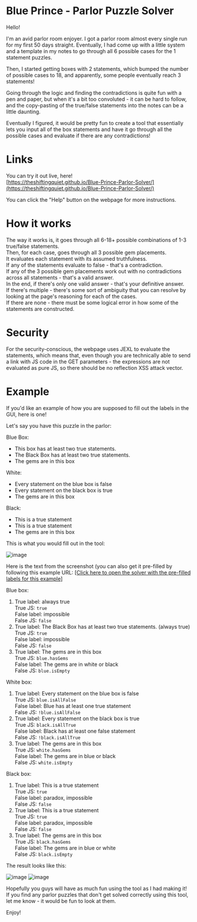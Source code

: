 # Blue Prince - Parlor Puzzle Solver

Hello! 
  
I'm an avid parlor room enjoyer. I got a parlor room almost every single run for my first 50 days straight. Eventually, I had come up with a little system and a template in my notes to go through all 6 possible cases for the 1 statement puzzles.  
  
Then, I started getting boxes with 2 statements, which bumped the number of possible cases to 18, and apparently, some people eventually reach 3 statements!  
  
Going through the logic and finding the contradictions is quite fun with a pen and paper, but when it's a bit too convoluted - it can be hard to follow, and the copy-pasting of the true/false statements into the notes can be a little daunting.  
  
Eventually I figured, it would be pretty fun to create a tool that essentially lets you input all of the box statements and have it go through all the possible cases and evaluate if there are any contradictions!  
  
# Links  
  
You can try it out live, here!  
[https://theshiftingquiet.github.io/Blue-Prince-Parlor-Solver/](https://theshiftingquiet.github.io/Blue-Prince-Parlor-Solver/)  
  
You can click the "Help" button on the webpage for more instructions.  
  
# How it works  
  
The way it works is, it goes through all 6-18+ possible combinations of 1-3 true/false statements.  
Then, for each case, goes through all 3 possible gem placements.  
It evaluates each statement with its assumed truthfulness.  
If any of the statements evaluate to false - that's a contradiction.  
If any of the 3 possible gem placements work out with no contradictions across all statements - that's a valid answer.  
In the end, if there's only one valid answer - that's your definitive answer.  
If there's multiple - there's some sort of ambiguity that you can resolve by looking at the page's reasoning for each of the cases.  
If there are none - there must be some logical error in how some of the statements are constructed.  
  
# Security  
  
For the security-conscious, the webpage uses JEXL to evaluate the statements, which means that, even though you are technically able to send a link with JS code in the GET parameters - the expressions are not evaluated as pure JS, so there should be no reflection XSS attack vector.  
  
# Example  
  
If you'd like an example of how you are supposed to fill out the labels in the GUI, here is one!  
  
Let's say you have this puzzle in the parlor:  
  
Blue Box:  
- This box has at least two true statements.  
- The Black Box has at least two true statements.  
- The gems are in this box  
  
White:  
- Every statement on the blue box is false  
- Every statement on the black box is true  
- The gems are in this box  
  
Black:  
- This is a true statement  
- This is a true statement  
- The gems are in this box  
  
This is what you would fill out in the tool:  

![image](https://github.com/user-attachments/assets/0da637f0-7fb9-4765-b8fc-7e2bc000e3e8)
  
Here is the text from the screenshot (you can also get it pre-filled by following this example URL: 
[\[Click here to open the solver with the pre-filled labels for this example\]](https://theshiftingquiet.github.io/Blue-Prince-Parlor-Solver/?blueCount=3&Blue_s1_true_label=always+true&Blue_s1_true_code=true&Blue_s1_false_label=impossible&Blue_s1_false_code=false&Blue_s2_true_label=The+Black+Box+has+at+least+two+true+statements.+%28always+true%29&Blue_s2_true_code=true&Blue_s2_false_label=impossible&Blue_s2_false_code=false&Blue_s3_true_label=The+gems+are+in+this+box&Blue_s3_true_code=blue.hasGems&Blue_s3_false_label=The+gems+are+in+white+or+black&Blue_s3_false_code=blue.isEmpty&whiteCount=3&White_s1_true_label=Every+statement+on+the+blue+box+is+false&White_s1_true_code=blue.isAllFalse&White_s1_false_label=Blue+has+at+least+one+true+statement&White_s1_false_code=%21blue.isAllFalse&White_s2_true_label=Every+statement+on+the+black+box+is+true&White_s2_true_code=black.isAllTrue&White_s2_false_label=Black+has+at+least+one+false+statement&White_s2_false_code=%21black.isAllTrue&White_s3_true_label=The+gems+are+in+this+box&White_s3_true_code=white.hasGems&White_s3_false_label=The+gems+are+in+blue+or+black&White_s3_false_code=white.isEmpty&blackCount=3&Black_s1_true_label=This+is+a+true+statement&Black_s1_true_code=true&Black_s1_false_label=paradox%2C+impossible&Black_s1_false_code=false&Black_s2_true_label=This+is+a+true+statement&Black_s2_true_code=true&Black_s2_false_label=paradox%2C+impossible&Black_s2_false_code=false&Black_s3_true_label=The+gems+are+in+this+box&Black_s3_true_code=black.hasGems&Black_s3_false_label=The+gems+are+in+blue+or+white&Black_s3_false_code=black.isEmpty)  
  
Blue box:  
  
1. True label: always true  
   True JS: `true`  
   False label: impossible  
   False JS: `false`  
2. True label: The Black Box has at least two true statements. (always true)  
   True JS: `true`  
   False label: impossible  
   False JS: `false`  
3. True label: The gems are in this box  
   True JS: `blue.hasGems`  
   False label: The gems are in white or black  
   False JS: `blue.isEmpty`  
  
White box:  
  
1. True label: Every statement on the blue box is false  
   True JS: `blue.isAllFalse`  
   False label: Blue has at least one true statement  
   False JS: `!blue.isAllFalse`  
2. True label: Every statement on the black box is true  
   True JS: `black.isAllTrue`  
   False label: Black has at least one false statement  
   False JS: `!black.isAllTrue`  
3. True label: The gems are in this box  
   True JS: `white.hasGems`  
   False label: The gems are in blue or black  
   False JS: `white.isEmpty`  
  
Black box:  
  
1. True label: This is a true statement  
   True JS: `true`  
   False label: paradox, impossible  
   False JS: `false`  
2. True label: This is a true statement  
   True JS: `true`  
   False label: paradox, impossible  
   False JS: `false`  
3. True label: The gems are in this box  
   True JS: `black.hasGems`  
   False label: The gems are in blue or white  
   False JS: `black.isEmpty`  
  
The result looks like this:  

![image](https://github.com/user-attachments/assets/fd3b8e1f-615d-44ce-95f3-44bdc74b68d6)
![image](https://github.com/user-attachments/assets/17b8972a-523f-4002-9367-2d9e8cdf7c03)

Hopefully you guys will have as much fun using the tool as I had making it! If you find any parlor puzzles that don't get solved correctly using this tool, let me know - it would be fun to look at them.  
  
Enjoy!  
